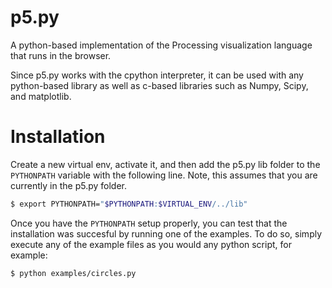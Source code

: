 p5.py
=============

A python-based implementation of the Processing visualization language
that runs in the browser.

Since p5.py works with the cpython interpreter, it can be used with 
any python-based library as well as c-based libraries such as Numpy,
Scipy, and matplotlib.

Installation
============

Create a new virtual env, activate it, and then add the p5.py lib 
folder to the `PYTHONPATH` variable with the following line. Note, 
this assumes that you are currently in the p5.py folder.

```bash
$ export PYTHONPATH="$PYTHONPATH:$VIRTUAL_ENV/../lib"
```

Once you have the `PYTHONPATH` setup properly, you can test that 
the installation was succesful by running one of the examples. To
do so, simply execute any of the example files as you would any 
python script, for example:

```bash
$ python examples/circles.py
```
